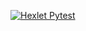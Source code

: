 [![Hexlet Pytest](https://github.com/sskam12/hexlet_pytest/actions/workflows/pyci.yml/badge.svg)](https://github.com/sskam12/hexlet_pytest/actions/workflows/pyci.yml)
